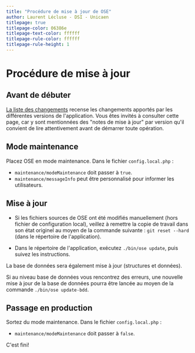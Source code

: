 ```yaml
---
title: "Procédure de mise à jour de OSE"
author: Laurent Lécluse - DSI - Unicaen
titlepage: true
titlepage-color: 06386e
titlepage-text-color: ffffff
titlepage-rule-color: ffffff
titlepage-rule-height: 1
---
```


# Procédure de mise à jour

## Avant de débuter

[La liste des changements](CHANGELOG.md) recense les changements apportés par les différentes versions de l'application.
Vous êtes invités à consulter cette page, car y sont mentionnées des "notes de mise à jour" par version qu'il
convient de lire attentivement avant de démarrer toute opération.

## Mode maintenance
Placez OSE en mode maintenance. Dans le fichier `config.local.php` :

* `maintenance/modeMaintenance` doit passer à `true`.
* `maintenance/messageInfo` peut être personnalisé pour informer les utilisateurs.

## Mise à jour

* Si les fichiers sources de OSE ont été modifiés manuellement (hors fichier de configuration local), veillez à remettre la copie
de travail dans son état originel au moyen de la commande suivante :
`git reset --hard` (dans le répertoire de l'application).

* Dans le répertoire de l'application, exécutez `./bin/ose update`, puis suivez les instructions.

La base de données sera également mise à jour (structures et données).

Si au niveau base de données vous rencontrez des erreurs, une nouvelle mise à jour de la base de données pourra être lancée
au moyen de la commande `./bin/ose update-bdd`. 

## Passage en production

Sortez du mode maintenance. Dans le fichier `config.local.php` :

* `maintenance/modeMaintenance` doit passer à `false`.

C'est fini!